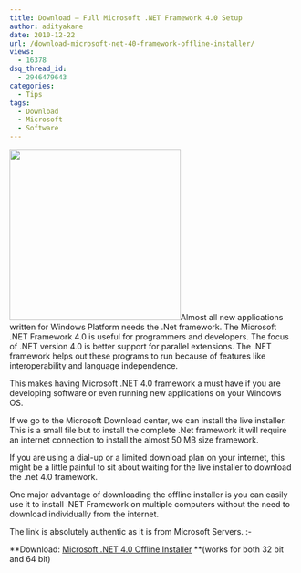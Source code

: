 ```yaml
---
title: Download – Full Microsoft .NET Framework 4.0 Setup
author: adityakane
date: 2010-12-22
url: /download-microsoft-net-40-framework-offline-installer/
views:
  - 16378
dsq_thread_id:
  - 2946479643
categories:
  - Tips
tags:
  - Download
  - Microsoft
  - Software
---
```

<a rel="attachment wp-att-34987" href="http://devilsworkshop.org/download-microsoft-net-40-framework-offline-installer/microsoft_net_4/"><img class="alignright size-full wp-image-34987" title="Microsoft_net_4" src="http://cdn.devilsworkshop.org/files/2010/12/Microsoft_net_4.png" alt="" width="300" height="300" /></a>Almost all new applications written for Windows Platform needs the .Net framework. The Microsoft .NET Framework 4.0 is useful for programmers and developers. The focus of .NET version 4.0 is better support for parallel extensions. The .NET framework helps out these programs to run because of features like interoperability and language independence.

This makes having Microsoft .NET 4.0 framework a must have if you are developing software or even running new applications on your Windows OS.

If we go to the Microsoft Download center, we can install the live installer. This is a small file but to install the complete .Net framework it will require an internet connection to install the almost 50 MB size framework.

If you are using a dial-up or a limited download plan on your internet, this might be a little painful to sit about waiting for the live installer to download the .net 4.0 framework.

One major advantage of downloading the offline installer is you can easily use it to install .NET Framework on multiple computers without the need to download individually from the internet.

The link is absolutely authentic as it is from Microsoft Servers. <img src="http://devilsworkshop.org/wp-includes/images/smilies/simple-smile.png" alt=":-)" class="wp-smiley" style="height: 1em; max-height: 1em;" />

**Download: <a href="http://download.microsoft.com/download/9/5/A/95A9616B-7A37-4AF6-BC36-D6EA96C8DAAE/dotNetFx40_Full_x86_x64.exe" onclick="_gaq.push(['_trackEvent', 'outbound-article', 'http://download.microsoft.com/download/9/5/A/95A9616B-7A37-4AF6-BC36-D6EA96C8DAAE/dotNetFx40_Full_x86_x64.exe', 'Microsoft .NET 4.0 Offline Installer']);" >Microsoft .NET 4.0 Offline Installer</a> **(works for both 32 bit and 64 bit)
